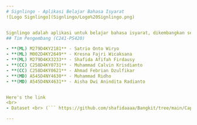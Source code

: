 ```yaml
---
# Signlingo - Aplikasi Belajar Bahasa Isyarat
![Logo Signlingo](Signlingo/Logo%20Signlingo.png)


Signlingo adalah aplikasi untuk belajar bahasa isyarat, dikembangkan sebagai proyek akhir atau capstone dari tim C241-PS420 untuk program Bangkit 2024. Aplikasi ini bertujuan untuk memfasilitasi pembelajaran bahasa isyarat secara interaktif dan menyenangkan.
## Tim Pengembang (C241-PS420)

- **(ML) M279D4KY2181** - Satrio Onto Wiryo
- **(ML) M002D4KY2649** - Kresna Fajri Wicaksana
- **(ML) M279D4KX3233** - Shafida Afifah Firdausy
- **(CC) C258D4KY0731** - Muhammad Calvin Krisdianto
- **(CC) C258D4KY0621** - Ahmad Febrian Dzulfikar
- **(MD) A545D4NY4630** - Muhammad Ridho
- **(MD) A545D4NX4631** - Aisha Dwi Anindita Radianto


Here's the link
<br>
- Dataset <br> (``` https://github.com/shafidaaaa/Bangkit/tree/main/Capstone/bisindo_data ```)

---
```

